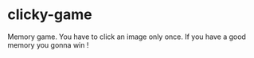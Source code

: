 # clicky-game
Memory game. You have to click an image only once. If you have a good memory you gonna win !
